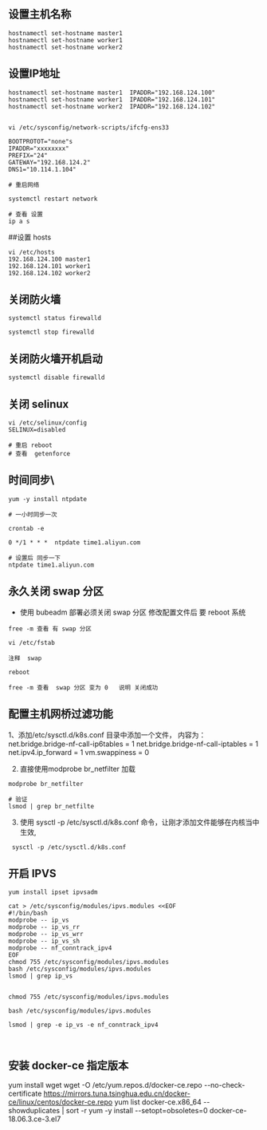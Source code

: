 ## 设置主机名称
```
hostnamectl set-hostname master1
hostnamectl set-hostname worker1
hostnamectl set-hostname worker2
```
## 设置IP地址
```
hostnamectl set-hostname master1  IPADDR="192.168.124.100"
hostnamectl set-hostname worker1  IPADDR="192.168.124.101"
hostnamectl set-hostname worker2  IPADDR="192.168.124.102"


vi /etc/sysconfig/network-scripts/ifcfg-ens33

BOOTPROTOT="none"s
IPADDR="xxxxxxxx"
PREFIX="24"
GATEWAY="192.168.124.2"
DNS1="10.114.1.104"

# 重启网络

systemctl restart network

# 查看 设置
ip a s 

```

##设置  hosts
```
vi /etc/hosts
192.168.124.100 master1
192.168.124.101 worker1
192.168.124.102 worker2
```
## 关闭防火墙
```
systemctl status firewalld

systemctl stop firewalld
```
## 关闭防火墙开机启动
```
systemctl disable firewalld 

```

## 关闭 selinux 
```
vi /etc/selinux/config 
SELINUX=disabled

# 重启 reboot
# 查看  getenforce  
```

## 时间同步\
```
yum -y install ntpdate

# 一小时同步一次

crontab -e

0 */1 * * *  ntpdate time1.aliyun.com

# 设置后 同步一下
ntpdate time1.aliyun.com
```

## 永久关闭 swap 分区
- 使用 bubeadm 部署必须关闭 swap 分区  修改配置文件后 要 reboot 系统
```
free -m 查看 有 swap 分区

vi /etc/fstab

注释  swap 

reboot

free -m 查看  swap 分区 变为 0   说明 关闭成功
```

## 配置主机网桥过滤功能

1、添加/etc/sysctl.d/k8s.conf 目录中添加一个文件，
内容为：
net.bridge.bridge-nf-call-ip6tables = 1
net.bridge.bridge-nf-call-iptables = 1
net.ipv4.ip_forward = 1
vm.swappiness = 0

2. 直接使用modprobe br_netfilter 加载
```
modprobe br_netfilter

# 验证
lsmod | grep br_netfilte
```

3. 使用 sysctl -p /etc/sysctl.d/k8s.conf 命令，让刚才添加文件能够在内核当中生效,
```
 sysctl -p /etc/sysctl.d/k8s.conf
```

## 开启 IPVS

```
yum install ipset ipvsadm

cat > /etc/sysconfig/modules/ipvs.modules <<EOF
#!/bin/bash
modprobe -- ip_vs
modprobe -- ip_vs_rr
modprobe -- ip_vs_wrr
modprobe -- ip_vs_sh
modprobe -- nf_conntrack_ipv4
EOF
chmod 755 /etc/sysconfig/modules/ipvs.modules
bash /etc/sysconfig/modules/ipvs.modules
lsmod | grep ip_vs


chmod 755 /etc/sysconfig/modules/ipvs.modules

bash /etc/sysconfig/modules/ipvs.modules

lsmod | grep -e ip_vs -e nf_conntrack_ipv4



```

## 安装 docker-ce 指定版本
yum install wget
wget -O /etc/yum.repos.d/docker-ce.repo --no-check-certificate https://mirrors.tuna.tsinghua.edu.cn/docker-ce/linux/centos/docker-ce.repo
yum list docker-ce.x86_64 --showduplicates | sort -r
yum -y install --setopt=obsoletes=0 docker-ce-18.06.3.ce-3.el7
